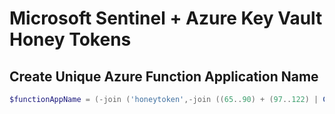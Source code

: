 # Microsoft Sentinel + Azure Key Vault Honey Tokens

## Create Unique Azure Function Application Name

```PowerShell
$functionAppName = (-join ('honeytoken',-join ((65..90) + (97..122) | Get-Random -Count 10 | % {[char]$_}))).ToLower()
```